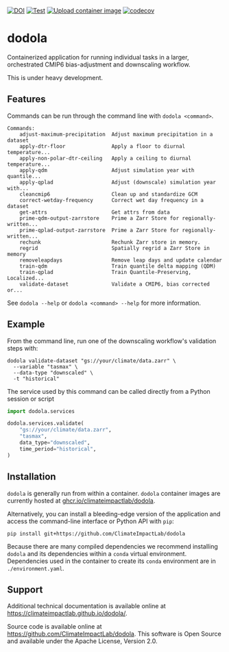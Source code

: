 [![DOI](https://zenodo.org/badge/314387532.svg)](https://zenodo.org/badge/latestdoi/314387532)
[![Test](https://github.com/ClimateImpactLab/dodola/actions/workflows/test.yaml/badge.svg)](https://github.com/ClimateImpactLab/dodola/actions/workflows/test.yaml)
[![Upload container image](https://github.com/ClimateImpactLab/dodola/actions/workflows/container-publish.yaml/badge.svg)](https://github.com/ClimateImpactLab/dodola/actions/workflows/container-publish.yaml)
[![codecov](https://codecov.io/gh/ClimateImpactLab/dodola/branch/main/graph/badge.svg?token=WCDUAU8KFT)](https://codecov.io/gh/ClimateImpactLab/dodola)

# dodola

Containerized application for running individual tasks in a larger, orchestrated CMIP6 bias-adjustment and downscaling workflow.

This is under heavy development.

## Features

Commands can be run through the command line with `dodola <command>`.

```
Commands:
    adjust-maximum-precipitation  Adjust maximum precipitation in a dataset
    apply-dtr-floor               Apply a floor to diurnal temperature...
    apply-non-polar-dtr-ceiling   Apply a ceiling to diurnal temperature...
    apply-qdm                     Adjust simulation year with quantile...
    apply-qplad                   Adjust (downscale) simulation year with...
    cleancmip6                    Clean up and standardize GCM
    correct-wetday-frequency      Correct wet day frequency in a dataset
    get-attrs                     Get attrs from data
    prime-qdm-output-zarrstore    Prime a Zarr Store for regionally-written...
    prime-qplad-output-zarrstore  Prime a Zarr Store for regionally-written...
    rechunk                       Rechunk Zarr store in memory.
    regrid                        Spatially regrid a Zarr Store in memory
    removeleapdays                Remove leap days and update calendar
    train-qdm                     Train quantile delta mapping (QDM)
    train-qplad                   Train Quantile-Preserving, Localized...
    validate-dataset              Validate a CMIP6, bias corrected or...
```

See `dodola --help` or `dodola <command> --help` for more information.

## Example

From the command line, run one of the downscaling workflow's validation steps with: 

```shell
dodola validate-dataset "gs://your/climate/data.zarr" \
  --variable "tasmax" \
  --data-type "downscaled" \
  -t "historical"
```

The service used by this command can be called directly from a Python session or script

```python
import dodola.services

dodola.services.validate(
    "gs://your/climate/data.zarr", 
    "tasmax",
    data_type="downscaled",
    time_period="historical",
)
```

## Installation

`dodola` is generally run from within a container. `dodola` container images are currently hosted at [ghcr.io/climateimpactlab/dodola](https://ghcr.io/climateimpactlab/dodola).

Alternatively, you can install a bleeding-edge version of the application and access the command-line interface or Python API with `pip`:

```shell
pip install git+https://github.com/ClimateImpactLab/dodola
```

Because there are many compiled dependencies we recommend installing `dodola` and its dependencies within a `conda` virtual environment. Dependencies used in the container to create its `conda` environment are in `./environment.yaml`.

## Support

Additional technical documentation is available online at https://climateimpactlab.github.io/dodola/.

Source code is available online at https://github.com/ClimateImpactLab/dodola. This software is Open Source and available under the Apache License, Version 2.0.
